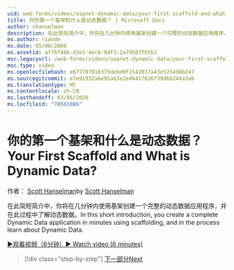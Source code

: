 ```yaml
---
uid: web-forms/videos/aspnet-dynamic-data/your-first-scaffold-and-what-is-dynamic-data
title: 你的第一个基架和什么是动态数据？ | Microsoft Docs
author: shanselman
description: 在此简短简介中，你将在几分钟内使用基架创建一个完整的动态数据应用程序，并在此过程中了解动态数据。
ms.author: riande
ms.date: 05/08/2008
ms.assetid: aff67466-d3e1-4ecb-8df3-2a79583f65b2
msc.legacyurl: /web-forms/videos/aspnet-dynamic-data/your-first-scaffold-and-what-is-dynamic-data
msc.type: video
ms.openlocfilehash: e677707018375debd0f1542037a43e525498b247
ms.sourcegitcommit: e7e91932a6e91a63e2e46417626f39d6b244a3ab
ms.translationtype: MT
ms.contentlocale: zh-CN
ms.lasthandoff: 03/06/2020
ms.locfileid: "78501086"
---
```

# <a name="your-first-scaffold-and-what-is-dynamic-data"></a><span data-ttu-id="04389-104">你的第一个基架和什么是动态数据？</span><span class="sxs-lookup"><span data-stu-id="04389-104">Your First Scaffold and What is Dynamic Data?</span></span>

<span data-ttu-id="04389-105">作者： [Scott Hanselman](https://github.com/shanselman)</span><span class="sxs-lookup"><span data-stu-id="04389-105">by [Scott Hanselman](https://github.com/shanselman)</span></span>

<span data-ttu-id="04389-106">在此简短简介中，你将在几分钟内使用基架创建一个完整的动态数据应用程序，并在此过程中了解动态数据。</span><span class="sxs-lookup"><span data-stu-id="04389-106">In this short introduction, you create a complete Dynamic Data application in minutes using scaffolding, and in the process learn about Dynamic Data.</span></span>

[<span data-ttu-id="04389-107">&#9654;观看视频（6分钟）</span><span class="sxs-lookup"><span data-stu-id="04389-107">&#9654; Watch video (6 minutes)</span></span>](https://channel9.msdn.com/Blogs/ASP-NET-Site-Videos/your-first-scaffold-and-what-is-dynamic-data)

> [!div class="step-by-step"]
> [<span data-ttu-id="04389-108">下一部分</span><span class="sxs-lookup"><span data-stu-id="04389-108">Next</span></span>](how-do-i-enable-inline-gridview-editing.md)
